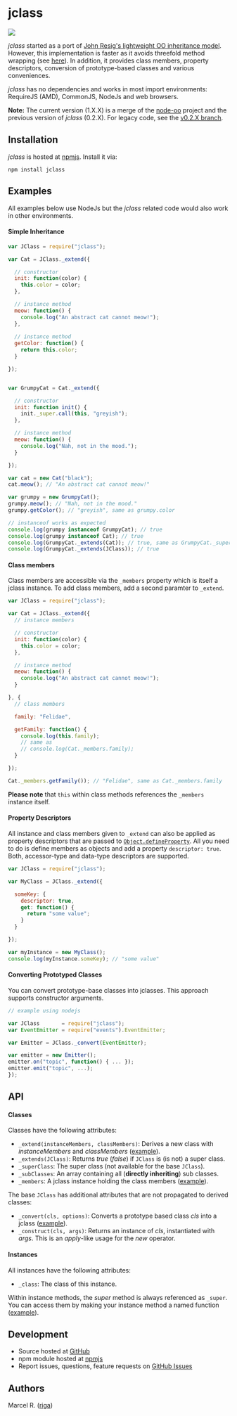 # jclass

![](https://nodei.co/npm/jclass.png?downloads=True&stars=True)

*jclass* started as a port of [John Resig's lightweight OO inheritance model](http://ejohn.org/blog/simple-javascript-inheritance/). However, this implementation is faster as it avoids threefold method wrapping (see [here](http://techblog.netflix.com/2014/05/improving-performance-of-our-javascript.html)). In addition, it provides class members, property descriptors, conversion of prototype-based classes and various conveniences.

*jclass* has no dependencies and works in most import environments:
RequireJS (AMD), CommonJS, NodeJs and web browsers.

**Note:** The current version (1.X.X) is a merge of the [node-oo](https://github.com/riga/node-oo) project and the previous version of *jclass* (0.2.X). For legacy code, see the [v0.2.X branch](https://github.com/riga/jclass/tree/v0.2.X).

## Installation

*jclass* is hosted at [npmjs](https://www.npmjs.org/package/jclass). Install it via:

```
npm install jclass
```


## Examples

All examples below use NodeJs but the *jclass* related code would also work in other environments.

#### Simple Inheritance

```javascript
var JClass = require("jclass");

var Cat = JClass._extend({

  // constructor
  init: function(color) {
    this.color = color;
  },

  // instance method
  meow: function() {
    console.log("An abstract cat cannot meow!");
  },
  
  // instance method
  getColor: function() {
    return this.color;
  }

});


var GrumpyCat = Cat._extend({

  // constructor
  init: function init() {
    init._super.call(this, "greyish");
  },

  // instance method
  meow: function() {
    console.log("Nah, not in the mood.");
  }

});

var cat = new Cat("black");
cat.meow(); // "An abstract cat cannot meow!"

var grumpy = new GrumpyCat();
grumpy.meow(); // "Nah, not in the mood."
grumpy.getColor(); // "greyish", same as grumpy.color

// instanceof works as expected
console.log(grumpy instanceof GrumpyCat); // true
console.log(grumpy instanceof Cat); // true
console.log(GrumpyCat._extends(Cat)); // true, same as GrumpyCat._superClass == Cat
console.log(GrumpyCat._extends(JClass)); // true
```


#### Class members

Class members are accessible via the ``_members`` property which is itself a jclass instance. To add class members,
add a second paramter to ``_extend``.

```javascript
var JClass = require("jclass");

var Cat = JClass._extend({
  // instance members

  // constructor
  init: function(color) {
    this.color = color;
  },

  // instance method
  meow: function() {
    console.log("An abstract cat cannot meow!");
  }

}, {
  // class members

  family: "Felidae",

  getFamily: function() {
    console.log(this.family);
    // same as
    // console.log(Cat._members.family);
  }

});

Cat._members.getFamily()); // "Felidae", same as Cat._members.family
```

**Please note** that ``this`` within class methods references the ``_members`` instance itself.


#### Property Descriptors

All instance and class members given to ``_extend`` can also be applied as property descriptors that are passed to [``Object.defineProperty``](https://developer.mozilla.org/en-US/docs/Web/JavaScript/Reference/Global_Objects/Object/defineProperty). All you need to do is define members as objects and add a property ``descriptor: true``. Both, accessor-type and data-type descriptors are supported.

```javascript
var JClass = require("jclass");

var MyClass = JClass._extend({

  someKey: {
    descriptor: true,
    get: function() {
      return "some value";
    }
  }

});

var myInstance = new MyClass();
console.log(myInstance.someKey); // "some value"

```


#### Converting Prototyped Classes

You can convert prototype-base classes into jclasses. This approach supports constructor arguments.

```javascript
// example using nodejs

var JClass       = require("jclass");
var EventEmitter = require("events").EventEmitter;

var Emitter = JClass._convert(EventEmitter);

var emitter = new Emitter();
emitter.on("topic", function() { ... });
emitter.emit("topic", ...);
});
```



## API

#### Classes

Classes have the following attributes:

- ``_extend(instanceMembers, classMembers)``: Derives a new class with *instanceMembers* and *classMembers* ([example](#simple-inheritance)).
- ``_extends(JClass)``: Returns *true* (*false*) if ``JClass`` is (is not) a super class.
- ``_superClass``: The super class (not available for the base ``JClass``).
- ``_subClasses``: An array containing all (**directly inheriting**) sub classes.
- ``_members``: A jclass instance holding the class members ([example](#class-members)).


The base ``JClass`` has additional attributes that are not propagated to derived classes:

- ``_convert(cls, options)``: Converts a prototype based class *cls* into a jclass ([example](#converting-prototyped-classes)).
- ``_construct(cls, args)``: Returns an instance of *cls*, instantiated with *args*. This is an *apply*-like usage for the *new* operator.


#### Instances

All instances have the following attributes:

- ``_class``: The class of this instance.

Within instance methods, the *super* method is always referenced as ``_super``. You can access them by making your instance method a named function ([example](#simple-inheritance)).


## Development

- Source hosted at [GitHub](https://github.com/riga/jclass)
- npm module hosted at [npmjs](https://www.npmjs.org/package/jclass)
- Report issues, questions, feature requests on [GitHub Issues](https://github.com/riga/jclass/issues)


## Authors

Marcel R. ([riga](https://github.com/riga))


